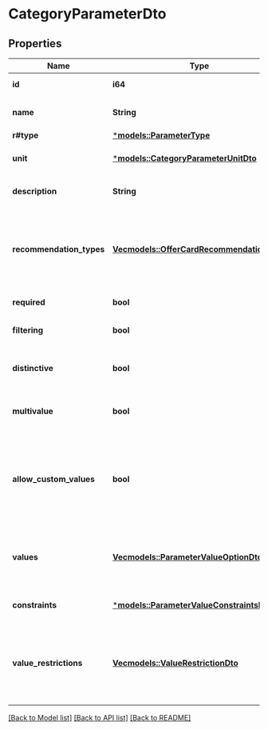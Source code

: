 # CategoryParameterDto

## Properties
Name | Type | Description | Notes
------------ | ------------- | ------------- | -------------
**id** | **i64** | Идентификатор характеристики. | 
**name** | **String** | Название характеристики. | [optional] [default to None]
**r#type** | [***models::ParameterType**](ParameterType.md) |  | 
**unit** | [***models::CategoryParameterUnitDto**](CategoryParameterUnitDTO.md) |  | [optional] [default to None]
**description** | **String** | Описание характеристики. | [optional] [default to None]
**recommendation_types** | [**Vec<models::OfferCardRecommendationType>**](OfferCardRecommendationType.md) | Перечень возможных рекомендаций по заполнению карточки, к которым относится данная характеристика. | [optional] [default to None]
**required** | **bool** | Обязательность характеристики. | 
**filtering** | **bool** | Используется ли характеристика в фильтре. | 
**distinctive** | **bool** | Является ли характеристика особенностью варианта. | 
**multivalue** | **bool** | Можно ли передать сразу несколько значений. | 
**allow_custom_values** | **bool** | Можно ли передавать собственное значение, которого нет в списке вариантов Маркета. Только для характеристик типа `ENUM`. | 
**values** | [**Vec<models::ParameterValueOptionDto>**](ParameterValueOptionDTO.md) | Список допустимых значений параметра. Только для характеристик типа `ENUM`. | [optional] [default to None]
**constraints** | [***models::ParameterValueConstraintsDto**](ParameterValueConstraintsDTO.md) |  | [optional] [default to None]
**value_restrictions** | [**Vec<models::ValueRestrictionDto>**](ValueRestrictionDTO.md) | Ограничения на значения, накладываемые другими характеристиками. Только для характеристик типа `ENUM`. | [optional] [default to None]

[[Back to Model list]](../README.md#documentation-for-models) [[Back to API list]](../README.md#documentation-for-api-endpoints) [[Back to README]](../README.md)


